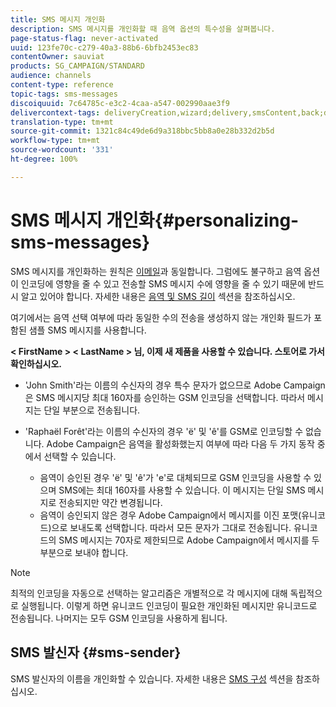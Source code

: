 ```yaml
---
title: SMS 메시지 개인화
description: SMS 메시지를 개인화할 때 음역 옵션의 특수성을 살펴봅니다.
page-status-flag: never-activated
uuid: 123fe70c-c279-40a3-88b6-6bfb2453ec83
contentOwner: sauviat
products: SG_CAMPAIGN/STANDARD
audience: channels
content-type: reference
topic-tags: sms-messages
discoiquuid: 7c64785c-e3c2-4caa-a547-002990aae3f9
delivercontext-tags: deliveryCreation,wizard;delivery,smsContent,back;delivery,smsContent,back
translation-type: tm+mt
source-git-commit: 1321c84c49de6d9a318bbc5bb8a0e28b332d2b5d
workflow-type: tm+mt
source-wordcount: '331'
ht-degree: 100%

---
```



# SMS 메시지 개인화{#personalizing-sms-messages}

SMS 메시지를 개인화하는 원칙은 [이메일](../../designing/using/personalization.md#inserting-a-personalization-field)과 동일합니다. 그럼에도 불구하고 음역 옵션이 인코딩에 영향을 줄 수 있고 전송할 SMS 메시지 수에 영향을 줄 수 있기 때문에 반드시 알고 있어야 합니다. 자세한 내용은 [음역 및 SMS 길이](../../administration/using/configuring-sms-channel.md#sms-encoding--length-and-transliteration) 섹션을 참조하십시오.

여기에서는 음역 선택 여부에 따라 동일한 수의 전송을 생성하지 않는 개인화 필드가 포함된 샘플 SMS 메시지를 사용합니다.

**&lt; FirstName > &lt; LastName > 님, 이제 새 제품을 사용할 수 있습니다. 스토어로 가서 확인하십시오.**

* &#39;John Smith&#39;라는 이름의 수신자의 경우 특수 문자가 없으므로 Adobe Campaign은 SMS 메시지당 최대 160자를 승인하는 GSM 인코딩을 선택합니다. 따라서 메시지는 단일 부분으로 전송됩니다.
* &#39;Raphaël Forêt&#39;라는 이름의 수신자의 경우 &#39;ë&#39; 및 &#39;ê&#39;를 GSM로 인코딩할 수 없습니다. Adobe Campaign은 음역을 활성화했는지 여부에 따라 다음 두 가지 동작 중에서 선택할 수 있습니다.

   * 음역이 승인된 경우 &#39;ë&#39; 및 &#39;ê&#39;가 &#39;e&#39;로 대체되므로 GSM 인코딩을 사용할 수 있으며 SMS에는 최대 160자를 사용할 수 있습니다. 이 메시지는 단일 SMS 메시지로 전송되지만 약간 변경됩니다.
   * 음역이 승인되지 않은 경우 Adobe Campaign에서 메시지를 이진 포맷(유니코드)으로 보내도록 선택합니다. 따라서 모든 문자가 그대로 전송됩니다. 유니코드의 SMS 메시지는 70자로 제한되므로 Adobe Campaign에서 메시지를 두 부분으로 보내야 합니다.

>[!NOTE]
>
>최적의 인코딩을 자동으로 선택하는 알고리즘은 개별적으로 각 메시지에 대해 독립적으로 실행됩니다. 이렇게 하면 유니코드 인코딩이 필요한 개인화된 메시지만 유니코드로 전송됩니다. 나머지는 모두 GSM 인코딩을 사용하게 됩니다.

## SMS 발신자 {#sms-sender}

SMS 발신자의 이름을 개인화할 수 있습니다. 자세한 내용은 [SMS 구성](../../administration/using/configuring-sms-channel.md#configuring-sms-properties) 섹션을 참조하십시오.
